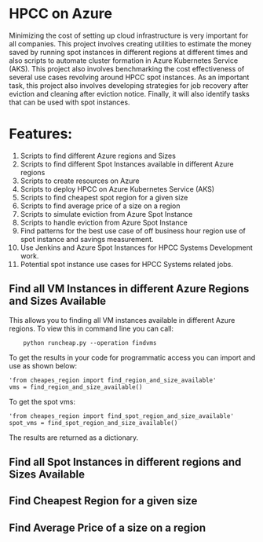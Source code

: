 # HPCC on Azure

Minimizing the cost of setting up cloud infrastructure is very important for all companies. This project involves creating utilities to estimate the money saved by running spot instances in different regions at different times and also scripts to automate cluster formation in Azure Kubernetes Service (AKS). This project also involves benchmarking the cost effectiveness of several use cases revolving around HPCC spot instances. As an important task, this project also involves developing strategies for job recovery after eviction and cleaning after eviction notice. Finally, it will also identify tasks that can be used with spot instances. 

# Features:
1. Scripts to find different Azure regions and Sizes
2. Scripts to find different Spot Instances available in different Azure regions
3. Scripts to create resources on Azure
4. Scripts to deploy HPCC on Azure Kubernetes Service (AKS)
5. Scripts to find cheapest spot region for a given size
6. Scripts to find average price of a size on a region
7. Scripts to simulate eviction from Azure Spot Instance
8. Scripts to handle eviction from Azure Spot Instance 
9. Find patterns for the best use case of off business hour region use of spot instance and savings measurement.
10. Use Jenkins and Azure Spot Instances for HPCC Systems Development work.
11. Potential spot instance use cases for HPCC Systems related jobs.


## Find all VM Instances in different Azure Regions and Sizes Available

This allows you to finding all VM instances available in different Azure regions. To view this in command line you can call:

```
	python runcheap.py --operation findvms
```

To get the results in your code for programmatic access you can import and use as shown below:
```
'from cheapes_region import find_region_and_size_available'  
vms = find_region_and_size_available()
```

To get the spot vms:

```
'from cheapes_region import find_spot_region_and_size_available'  
spot_vms = find_spot_region_and_size_available()
```

The results are returned as a dictionary.

## Find all Spot Instances in different regions and Sizes Available

## Find Cheapest Region for a given size

## Find Average Price of a size on a region
